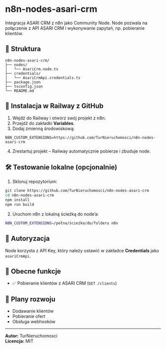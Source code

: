 # n8n-nodes-asari-crm

Integracja ASARI CRM z n8n jako Community Node. Node pozwala na połączenie z API ASARI CRM i wykonywanie zapytań, np. pobieranie klientów.

## 📁 Struktura

```
n8n-nodes-asari-crm/
├── nodes/
│   └── AsariCrm.node.ts
├── credentials/
│   └── AsariCrmApi.credentials.ts
├── package.json
├── tsconfig.json
└── README.md
```

## 🚀 Instalacja w Railway z GitHub

1. Wejdź do Railway i otwórz swój projekt z n8n.
2. Przejdź do zakładki **Variables**.
3. Dodaj zmienną środowiskową:

```
N8N_CUSTOM_EXTENSIONS=https://github.com/TurNieruchomosci/n8n-nodes-asari-crm
```

4. Zrestartuj projekt – Railway automatycznie pobierze i zbuduje node.

## 🛠️ Testowanie lokalne (opcjonalnie)

1. Sklonuj repozytorium:

```bash
git clone https://github.com/TurNieruchomosci/n8n-nodes-asari-crm
cd n8n-nodes-asari-crm
npm install
npm run build
```

2. Uruchom n8n z lokalną ścieżką do node’a:

```bash
N8N_CUSTOM_EXTENSIONS=/pełna/ścieżka/do/folderu n8n
```

## 🔐 Autoryzacja

Node korzysta z API Key, który należy ustawić w zakładce **Credentials** jako `asariCrmApi`.

## 📌 Obecne funkcje

- ✅ Pobieranie klientów z ASARI CRM (`GET /clients`)

## 📌 Plany rozwoju

- Dodawanie klientów
- Pobieranie ofert
- Obsługa webhooków

---

**Autor:** TurNieruchomosci  
**Licencja:** MIT
